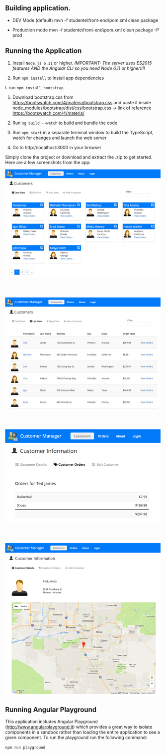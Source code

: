 ## Building application.

*  DEV Mode (default)
	mvn -f studente\front-end\pom.xml clean package

*  Production mode
	mvn -f studente\front-end\pom.xml clean package -P prod

## Running the Application

1. Install `Node.js 6.11` or higher. *IMPORTANT: The server uses ES2015 features AND the Angular CLI so you need Node 6.11 or higher!!!!*

1. Run `npm install` to install app dependencies

l. run `npm install bootstrap`

1. Download bootstrap.css from <https://bootswatch.com/4/materia/bootstrap.css> and paste it inside node_modules/bootstrap/dist/css/bootstrap.css
    -> link of reference <https://bootswatch.com/4/materia/>

1. Run `ng build --watch` to build and bundle the code

1. Run `npm start` in a separate terminal window to build the TypeScript, watch for changes and launch the web server

1. Go to http://localhost:3000 in your browser 

Simply clone the project or download and extract the .zip to get started. Here are a few
screenshots from the app:

<img width="500" src="src/assets/images/screenshots/cards.png" border="0" />

<br /><br />

<img width="500" src="src/assets/images/screenshots/grid.png" border="0" />

<br /><br />

<img width="500" src="src/assets/images/screenshots/orders.png" border="0" />

<br /><br />

<img width="500" src="src/assets/images/screenshots/details.png" border="0" />

## Running Angular Playground

This application includes Angular Playground (http://www.angularplayground.it) which provides a great way to isolate components in a sandbox rather than loading the 
entire application to see a given component. To run the playground run the following command:

`npm run playground`


